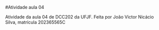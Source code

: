 #Atividade aula 04

Atividade da aula 04 de DCC202 da UFJF. Feita por João Victor Nicácio Silva, matrícula 202365565C